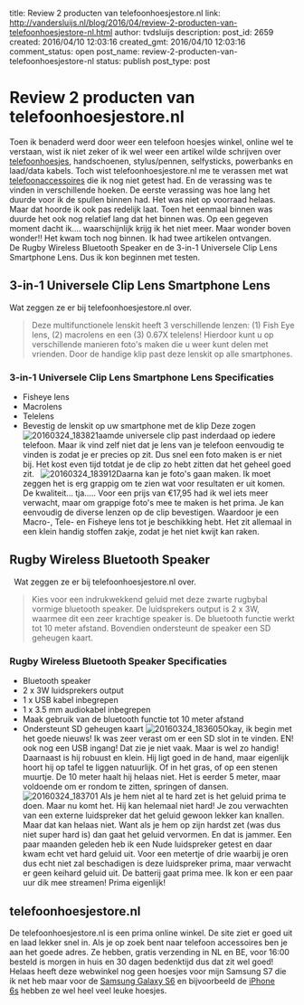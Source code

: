 title: Review 2 producten van telefoonhoesjestore.nl
link: http://vandersluijs.nl/blog/2016/04/review-2-producten-van-telefoonhoesjestore-nl.html
author: tvdsluijs
description: 
post_id: 2659
created: 2016/04/10 12:03:16
created_gmt: 2016/04/10 12:03:16
comment_status: open
post_name: review-2-producten-van-telefoonhoesjestore-nl
status: publish
post_type: post

# Review 2 producten van telefoonhoesjestore.nl

Toen ik benaderd werd door weer een telefoon hoesjes winkel, online wel te verstaan, wist ik niet zeker of ik wel weer een artikel wilde schrijven over [telefoonhoesjes](http://www.telefoonhoesjestore.nl/), handschoenen, stylus/pennen, selfysticks, powerbanks en laad/data kabels. Toch wist telefoonhoesjestore.nl me te verassen met wat [telefoonaccessoires](http://www.telefoonhoesjestore.nl/accessoires/) die ik nog niet getest had. En de verassing was te vinden in verschillende hoeken. De eerste verassing was hoe lang het duurde voor ik de spullen binnen had. Het was niet op voorraad helaas. Maar dat hoorde ik ook pas redelijk laat. Toen het eenmaal binnen was duurde het ook nog relatief lang dat het binnen was. Op een gegeven moment dacht ik.... waarschijnlijk krijg ik het niet meer. Maar wonder boven wonder!! Het kwam toch nog binnen. Ik had twee artikelen ontvangen. De Rugby Wireless Bluetooth Speaker en de 3-in-1 Universele Clip Lens Smartphone Lens. Dus ik kon beginnen met testen. 

## 3-in-1 Universele Clip Lens Smartphone Lens

Wat zeggen ze er bij telefoonhoesjestore.nl over. 

> Deze multifunctionele lenskit heeft 3 verschillende lenzen: (1) Fish Eye lens, (2) macrolens en een (3) 0.67X telelens! Hierdoor kunt u op verschillende manieren foto's maken die u weer kunt delen met vrienden. Door de handige klip past deze lenskit op alle smartphones.

### 3-in-1 Universele Clip Lens Smartphone Lens Specificaties

  * Fisheye lens
  * Macrolens
  * Telelens
  * Bevestig de lenskit op uw smartphone met de klip
Deze zogen![20160324_183821](/wp-content/uploads/2016/04/20160324_183821-150x150.jpg)aamde universele clip past inderdaad op iedere telefoon. Maar ik vind zelf niet dat je lens van je telefoon eenvoudig te vinden is zodat je er precies op zit. Dus snel een foto maken is er niet bij. Het kost even tijd totdat je de clip zo hebt zitten dat het geheel goed zit.   ![20160324_183912](http://vandersluijs.nl/wp-content/uploads/2016/04/20160324_183912-150x150.jpg)Daarna kan je foto's gaan maken. Ik moet zeggen het is erg grappig om te zien wat voor resultaten er uit komen. De kwaliteit... tja..... Voor een prijs van €17,95 had ik wel iets meer verwacht, maar om grappige foto's mee te maken is het prima. Je kan eenvoudig de diverse lenzen op de clip bevestigen. Waardoor je een Macro-, Tele- en Fisheye lens tot je beschikking hebt. Het zit allemaal in een klein handig stoffen zakje, zodat je het niet kwijt kan raken. 

## Rugby Wireless Bluetooth Speaker

  Wat zeggen ze er bij telefoonhoesjestore.nl over. 

> Kies voor een indrukwekkend geluid met deze zwarte rugbybal vormige bluetooth speaker. De luidsprekers output is 2 x 3W, waarmee dit een zeer krachtige speaker is. De bluetooth functie werkt tot 10 meter afstand. Bovendien ondersteunt de speaker een SD geheugen kaart.

### Rugby Wireless Bluetooth Speaker Specificaties

  * Bluetooth speaker
  * 2 x 3W luidsprekers output
  * 1 x USB kabel inbegrepen
  * 1 x 3.5 mm audiokabel inbegrepen
  * Maak gebruik van de bluetooth functie tot 10 meter afstand
  * Ondersteunt SD geheugen kaart
![20160324_183605](/wp-content/uploads/2016/04/20160324_183605-150x150.jpg)Okay, ik begin met het goede nieuws! Ik was zeer verast om er een SD slot in te vinden. EN! ook nog een USB ingang! Dat zie je niet vaak. Maar is wel zo handig! Daarnaast is hij robuust en klein. Hij ligt goed in de hand, maar eigenlijk hoort hij op tafel te liggen natuurlijk. Of in het gras, of op een stenen muurtje. De 10 meter haalt hij helaas niet. Het is eerder 5 meter, maar voldoende om er rondom te zitten, springen of dansen. ![20160324_183701](http://vandersluijs.nl/wp-content/uploads/2016/04/20160324_183701-150x150.jpg) Als je hem niet al te hard zet is het geluid prima te doen. Maar nu komt het. Hij kan helemaal niet hard! Je zou verwachten van een externe luidspreker dat het geluid gewoon lekker kan knallen. Maar dat kan helaas niet. Want als je hem op zijn hardst zet (was dus niet super hard is) dan gaat het geluid vervormen. En dat is jammer. Een paar maanden geleden heb ik een Nude luidspreker getest en daar kwam echt vet hard geluid uit. Voor een metertje of drie waarbij je oren dus echt niet zal beschadigen is deze luidspreker prima, maar verwacht er geen keihard geluid uit. De batterij gaat prima mee. Ik kon er een paar uur dik mee streamen! Prima eigenlijk! 

## telefoonhoesjestore.nl

De telefoonhoesjestore.nl is een prima online winkel. De site ziet er goed uit en laad lekker snel in. Als je op zoek bent naar telefoon accessoires ben je aan het goede adres. Ze hebben, gratis verzending in NL en BE, voor 16:00 besteld is morgen in huis en 30 dagen bedenktijd dus dat zit wel goed! Helaas heeft deze webwinkel nog geen hoesjes voor mijn Samsung S7 die ik net heb maar voor de [Samsung Galaxy S6](http://www.telefoonhoesjestore.nl/samsung/samsung-galaxy-s6/) en bijvoorbeeld de [iPhone 6s](http://www.telefoonhoesjestore.nl/apple/iphone-6-6s/) hebben ze wel heel veel leuke hoesjes.
